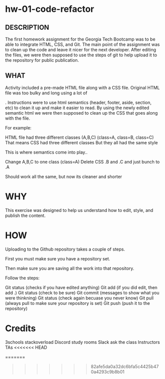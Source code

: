 # hw-01-code-refactor

## DESCRIPTION

The first homework assignment for the Georgia Tech Bootcamp was to be able to integrate HTML, CSS, and Git. The main point of the assignment was to clean up the code and leave it nicer for the next developer. After editing the files, we were then supposed to use the steps of git to help upload it to the repository for public publication.

## WHAT

Activity included a pre-made HTML file along with a CSS file. Original HTML file was too bulky and long using a lot of <div>. Instructions were to use html semantics (header, footer, aside, section, etc) to clean it up and make it easier to read. By using the newly edited semantic html we were then supposed to clean up the CSS that goes along with the file. 

For example:

HTML file had three different classes (A,B,C)
(class=A, class=B, class=C)
That means CSS had three different classes
But they all had the same style

This is where semantics come into play..

Change A,B,C to one class (class=A)
Delete CSS .B and .C and just bunch to .A

Should work all the same, but now its cleaner and shorter


# WHY
This exercise was designed to help us understand how to edit, style, and publish the content.

# HOW
Uploading to the Github repository takes a couple of steps.

First you must make sure you have a repository set.

Then make sure you are saving all the work into that repository.

Follow the steps:

Git status (checks if you have edited anything)
Git add (if you did edit, then add .)
Git status (check to be sure)
Git commit (messages to show what you were thinkning)
Git status (check again becuase you never know)
Git pull (always pull to make sure your repository is set)
Git push (push it to the repository)

# Credits

3schools
stackoverload
Discord study rooms
Slack ask the class
Instructors
TAs
<<<<<<< HEAD

=======
>>>>>>> 82afe5da0a32dc6bfa5c4425b470a4293c9b8b01
